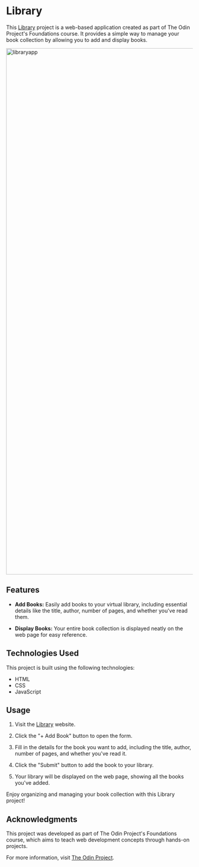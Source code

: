 # Library

This [Library](https://vndlgd.github.io/library/) project is a web-based application created as part of The Odin Project's Foundations course. It provides a simple way to manage your book collection by allowing you to add and display books.

<img width="1422" alt="libraryapp" src="https://github.com/vndlgd/library/assets/46804151/56f99719-be89-4a28-b002-d18fc4d3acd4">

## Features

- **Add Books:** Easily add books to your virtual library, including essential details like the title, author, number of pages, and whether you've read them.

- **Display Books:** Your entire book collection is displayed neatly on the web page for easy reference.

## Technologies Used

This project is built using the following technologies:

- HTML
- CSS
- JavaScript

## Usage

1. Visit the [Library](https://vndlgd.github.io/library/) website.

2. Click the "+ Add Book" button to open the form.

3. Fill in the details for the book you want to add, including the title, author, number of pages, and whether you've read it.

4. Click the "Submit" button to add the book to your library.

5. Your library will be displayed on the web page, showing all the books you've added.

Enjoy organizing and managing your book collection with this Library project!

## Acknowledgments

This project was developed as part of The Odin Project's Foundations course, which aims to teach web development concepts through hands-on projects. 

For more information, visit [The Odin Project](https://www.theodinproject.com/lessons/node-path-javascript-library).

